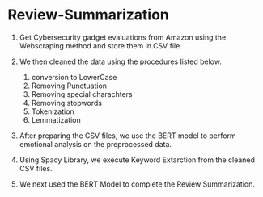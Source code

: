 # Review-Summarization

1. Get Cybersecurity gadget evaluations from Amazon using the Webscraping method and store them in.CSV file.

2. We then cleaned the data using the procedures listed below.
      1. conversion to LowerCase
      2. Removing Punctuation
      3. Removing special charachters
      4. Removing stopwords
      5. Tokenization
      6. Lemmatization

3. After preparing the CSV files, we use the BERT model to perform emotional analysis on the preprocessed data.

4. Using Spacy Library, we execute Keyword Extarction from the cleaned CSV files.

5. We next used the BERT Model to complete the Review Summarization.
